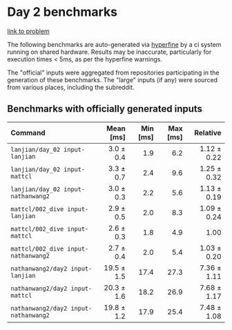 # Day 2 benchmarks

[link to problem](http://adventofcode.com/2021/day/2)

The following benchmarks are auto-generated via [hyperfine](https://github.com/sharkdp/hyperfine) by a ci system running on shared hardware. Results may be inaccurate, particularly for execution times < 5ms, as per the hyperfine warnings.

The "official" inputs were aggregated from repositories participating in the generation of these benchmarks. The "large" inputs (if any) were sourced from various places, including the subreddit.

## Benchmarks with officially generated inputs
| Command | Mean [ms] | Min [ms] | Max [ms] | Relative |
|:---|---:|---:|---:|---:|
| `lanjian/day_02 input-lanjian` | 3.0 ± 0.4 | 1.9 | 6.2 | 1.12 ± 0.22 |
| `lanjian/day_02 input-mattcl` | 3.3 ± 0.7 | 2.4 | 9.6 | 1.25 ± 0.32 |
| `lanjian/day_02 input-nathanwang2` | 3.0 ± 0.3 | 2.2 | 5.6 | 1.13 ± 0.19 |
| `mattcl/002_dive input-lanjian` | 2.9 ± 0.5 | 2.0 | 8.3 | 1.09 ± 0.24 |
| `mattcl/002_dive input-mattcl` | 2.6 ± 0.3 | 1.8 | 4.9 | 1.00 |
| `mattcl/002_dive input-nathanwang2` | 2.7 ± 0.4 | 2.0 | 5.4 | 1.03 ± 0.20 |
| `nathanwang2/day2 input-lanjian` | 19.5 ± 1.5 | 17.4 | 27.3 | 7.36 ± 1.11 |
| `nathanwang2/day2 input-mattcl` | 20.3 ± 1.6 | 18.2 | 26.9 | 7.68 ± 1.17 |
| `nathanwang2/day2 input-nathanwang2` | 19.8 ± 1.2 | 17.9 | 25.4 | 7.48 ± 1.08 |
